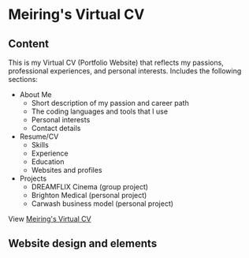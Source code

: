 # Meiring's Virtual CV
## Content
This is my Virtual CV (Portfolio Website) that reflects my passions, professional experiences, and personal interests.
Includes the following sections:
- About Me
  -  Short description of my passion and career path
  -  The coding languages and tools that I use
  -  Personal interests
  -  Contact details
- Resume/CV
  -  Skills
  -  Experience
  -  Education
  -  Websites and profiles
- Projects
  -  DREAMFLIX Cinema (group project)
  -  Brighton Medical (personal project)
  -  Carwash business model (personal project)

View [Meiring's Virtual CV](https://meiring47817909.github.io/Virtual-CV/)

## Website design and elements
